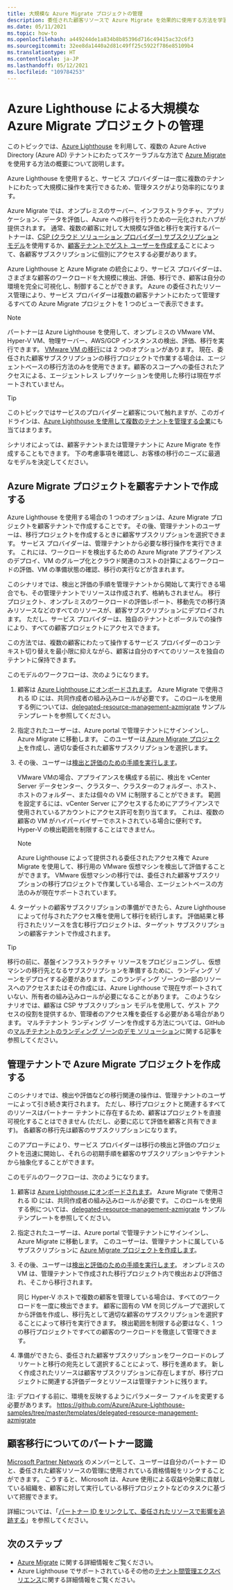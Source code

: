 ```yaml
---
title: 大規模な Azure Migrate プロジェクトの管理
description: 委任された顧客リソースで Azure Migrate を効果的に使用する方法を学習します。
ms.date: 05/11/2021
ms.topic: how-to
ms.openlocfilehash: a449244de1a834b8b85396d716c49415ac32c6f3
ms.sourcegitcommit: 32ee8da1440a2d81c49ff25c5922f786e85109b4
ms.translationtype: HT
ms.contentlocale: ja-JP
ms.lasthandoff: 05/12/2021
ms.locfileid: "109784253"
---
```

# <a name="manage-azure-migrate-projects-at-scale-with-azure-lighthouse"></a>Azure Lighthouse による大規模な Azure Migrate プロジェクトの管理

このトピックでは、[Azure Lighthouse](../overview.md) を利用して、複数の Azure Active Directory (Azure AD) テナントにわたってスケーラブルな方法で [Azure Migrate](../../migrate/migrate-services-overview.md) を使用する方法の概要について説明します。

Azure Lighthouse を使用すると、サービス プロバイダーは一度に複数のテナントにわたって大規模に操作を実行できるため、管理タスクがより効率的になります。

Azure Migrate では、オンプレミスのサーバー、インフラストラクチャ、アプリケーション、データを評価し、Azure への移行を行うための一元化されたハブが提供されます。 通常、複数の顧客に対して大規模な評価と移行を実行するパートナーは、[CSP (クラウド ソリューション プロバイダー) サブスクリプション モデル](/partner-center/customers-revoke-admin-privileges)を使用するか、[顧客テナントでゲスト ユーザーを作成する](../../active-directory/external-identities/what-is-b2b.md)ことによって、各顧客サブスクリプションに個別にアクセスする必要があります。

Azure Lighthouse と Azure Migrate の統合により、サービス プロバイダーは、さまざまな顧客のワークロードを大規模に検出、評価、移行でき、顧客は自分の環境を完全に可視化し、制御することができます。 Azure の委任されたリソース管理により、サービス プロバイダーは複数の顧客テナントにわたって管理するすべての Azure Migrate プロジェクトを 1 つのビューで表示できます。

> [!NOTE]
> パートナーは Azure Lighthouse を使用して、オンプレミスの VMware VM、Hyper-V VM、物理サーバー、AWS/GCP インスタンスの検出、評価、移行を実行できます。 [VMware VM の移行](../../migrate/server-migrate-overview.md)には 2 つのオプションがあります。 現在、委任された顧客サブスクリプションの移行プロジェクトで作業する場合は、エージェントベースの移行方法のみを使用できます。顧客のスコープへの委任されたアクセスによる、エージェントレス レプリケーションを使用した移行は現在サポートされていません。

> [!TIP]
> このトピックではサービスのプロバイダーと顧客について触れますが、このガイドラインは、[Azure Lighthouse を使用して複数のテナントを管理する企業](../concepts/enterprise.md)にも当てはまります。

シナリオによっては、顧客テナントまたは管理テナントに Azure Migrate を作成することもできます。 下の考慮事項を確認し、お客様の移行のニーズに最適なモデルを決定してください。

## <a name="create-an-azure-migrate-project-in-the-customer-tenant"></a>Azure Migrate プロジェクトを顧客テナントで作成する

Azure Lighthouse を使用する場合の 1 つのオプションは、Azure Migrate プロジェクトを顧客テナントで作成することです。 その後、管理テナントのユーザーは、移行プロジェクトを作成するときに顧客サブスクリプションを選択できます。 サービス プロバイダーは、管理テナントから必要な移行操作を実行できます。 これには、ワークロードを検出するための Azure Migrate アプライアンスのデプロイ、VM のグループ化とクラウド関連のコストの計算によるワークロードの評価、VM の準備状態の確認、移行の実行などが含まれます。

このシナリオでは、検出と評価の手順を管理テナントから開始して実行できる場合でも、その管理テナントでリソースは作成されず、格納もされません。 移行プロジェクト、オンプレミスのワークロードの評価レポート、移動先での移行済みリソースなどのすべてのリソースが、顧客サブスクリプションにデプロイされます。 ただし、サービス プロバイダーは、独自のテナントとポータルでの操作により、すべての顧客プロジェクトにアクセスできます。

この方法では、複数の顧客にわたって操作するサービス プロバイダーのコンテキスト切り替えを最小限に抑えながら、顧客は自分のすべてのリソースを独自のテナントに保持できます。

このモデルのワークフローは、次のようになります。

1. 顧客は [Azure Lighthouse にオンボードされます](onboard-customer.md)。 Azure Migrate で使用される ID には、共同作成者の組み込みロールが必要です。 このロールを使用する例については、[delegated-resource-management-azmigrate](https://github.com/Azure/Azure-Lighthouse-samples/tree/master/templates/delegated-resource-management-azmigrate) サンプル テンプレートを参照してください。
1. 指定されたユーザーは、Azure portal で管理テナントにサインインし、Azure Migrate に移動します。 このユーザーは[ Azure Migrate プロジェクト](../../migrate/create-manage-projects.md)を作成し、適切な委任された顧客サブスクリプションを選択します。
1. その後、ユーザーは[検出と評価のための手順を実行します](../../migrate/tutorial-discover-vmware.md)。

   VMware VMの場合、アプライアンスを構成する前に、検出を vCenter Server データセンター、クラスター、クラスターのフォルダー、ホスト、ホストのフォルダー、または個々の VＭ に制限することができます。 範囲を設定するには、vCenter Server にアクセスするためにアプライアンスで使用されているアカウントにアクセス許可を割り当てます。 これは、複数の顧客の VM がハイパーバイザーでホストされている場合に便利です。 Hyper-V の検出範囲を制限することはできません。

    > [!NOTE]
    > Azure Lighthouse によって提供される委任されたアクセス権で Azure Migrate を使用して、移行用の VMware 仮想マシンを検出して評価することができます。 VMware 仮想マシンの移行では、委任された顧客サブスクリプションの移行プロジェクトで作業している場合、エージェントベースの方法のみが現在サポートされています。

1. ターゲットの顧客サブスクリプションの準備ができたら、Azure Lighthouse によって付与されたアクセス権を使用して移行を続行します。 評価結果と移行されたリソースを含む移行プロジェクトは、ターゲット サブスクリプションの顧客テナントで作成されます。

> [!TIP]
> 移行の前に、基盤インフラストラクチャ リソースをプロビジョニングし、仮想マシンの移行先となるサブスクリプションを準備するために、ランディング ゾーンをデプロイする必要があります。 このランディング ゾーンの一部のリソースへのアクセスまたはその作成には、Azure Lighthouse で現在サポートされていない、所有者の組み込みロールが必要になることがあります。 このようなシナリオでは、顧客は CSP サブスクリプション モデルを使用して、ゲスト アクセスの役割を提供するか、管理者のアクセス権を委任する必要がある場合があります。 マルチテナント ランディング ゾーンを作成する方法については、GitHub の[マルチテナントのランディング ゾーンのデモ ソリューション](https://github.com/Azure/Multi-tenant-Landing-Zones)に関する記事を参照してください。

## <a name="create-an-azure-migrate-project-in-the-managing-tenant"></a>管理テナントで Azure Migrate プロジェクトを作成する

このシナリオでは、検出や評価などの移行関連の操作は、管理テナントのユーザーによって引き続き実行されます。 ただし、移行プロジェクトと関連するすべてのリソースはパートナー テナントに存在するため、顧客はプロジェクトを直接可視化することはできません (ただし、必要に応じて評価を顧客と共有できます)。 各顧客の移行先は顧客のサブスクリプションになります。

このアプローチにより、サービス プロバイダーは移行の検出と評価のプロジェクトを迅速に開始し、それらの初期手順を顧客のサブスクリプションやテナントから抽象化することができます。

このモデルのワークフローは、次のようになります。

1. 顧客は [Azure Lighthouse にオンボードされます](onboard-customer.md)。 Azure Migrate で使用される ID には、共同作成者の組み込みロールが必要です。 このロールを使用する例については、[delegated-resource-management-azmigrate](https://github.com/Azure/Azure-Lighthouse-samples/tree/master/templates/delegated-resource-management-azmigrate) サンプル テンプレートを参照してください。
1. 指定されたユーザーは、Azure portal で管理テナントにサインインし、Azure Migrate に移動します。 このユーザーは、管理テナントに属しているサブスクリプションに [Azure Migrate プロジェクトを作成します](../../migrate/create-manage-projects.md)。
1. その後、ユーザーは[検出と評価のための手順を実行します](../../migrate/tutorial-discover-vmware.md)。 オンプレミスの VM は、管理テナントで作成された移行プロジェクト内で検出および評価され、そこから移行されます。

   同じ Hyper-V ホストで複数の顧客を管理している場合は、すべてのワークロードを一度に検出できます。 顧客に固有の VM を同じグループで選択してから評価を作成し、移行先として適切な顧客のサブスクリプションを選択することによって移行を実行できます。 検出範囲を制限する必要はなく、1 つの移行プロジェクトですべての顧客のワークロードを徹底して管理できます。

1. 準備ができたら、委任された顧客サブスクリプションをワークロードのレプリケートと移行の宛先として選択することによって、移行を進めます。 新しく作成されたリソースは顧客サブスクリプションに存在しますが、移行プロジェクトに関連する評価データとリソースは管理テナントに残ります。

注: デプロイする前に、環境を反映するようにパラメーター ファイルを変更する必要があります。 https://github.com/Azure/Azure-Lighthouse-samples/tree/master/templates/delegated-resource-management-azmigrate

## <a name="partner-recognition-for-customer-migrations"></a>顧客移行についてのパートナー認識

[Microsoft Partner Network](https://partner.microsoft.com) のメンバーとして、ユーザーは自分のパートナー ID と、委任された顧客リソースの管理に使用されている資格情報をリンクすることができます。 こうすると、Microsoft は、Azure 使用による収益や効果に貢献している組織を、顧客に対して実行している移行プロジェクトなどのタスクに基づいて把握できます。

詳細については、「[パートナー ID をリンクして、委任されたリソースで影響を追跡する](partner-earned-credit.md)」を参照してください。

## <a name="next-steps"></a>次のステップ

- [Azure Migrate](../../migrate/migrate-services-overview.md) に関する詳細情報をご覧ください。
- Azure Lighthouse でサポートされているその他の[テナント間管理エクスペリエンス](../concepts/cross-tenant-management-experience.md)に関する詳細情報をご覧ください。
